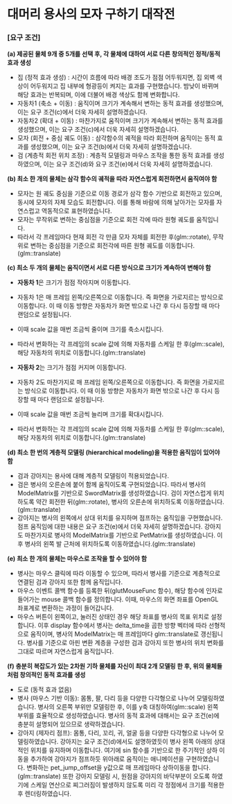 # 대머리 용사의 모자 구하기 대작전

### [요구 조건]
**(a) 제공된 물체 9개 중 5개를 선택 후, 각 물체에 대하여 서로 다른 창의적인 정적/동적 효과 생성**
  - 집 (정적 효과 생성) : 시간이 흐름에 따라 배경 조도가 점점 어두워지면, 집 외벽 색상이 어두워지고 집 내부에 형광등이 켜지는 효과를 구현했습니다. 밤낮이 바뀌며 해당 효과는 반복되며, 이에 더불어 배경 색상도 함께 변화합니다.
  - 자동차1 (축소 + 이동) : 움직이며 크기가 계속해서 변하는 동적 효과를 생성했으며, 이는 요구 조건(c)에서 더욱 자세히 설명하겠습니다.
  - 자동차2 (확대 + 이동) : 마찬가지로 움직이며 크기가 계속해서 변하는 동적 효과를 생성했으며, 이는 요구 조건(c)에서 더욱 자세히 설명하겠습니다.
  - 모자 (회전 + 중심 궤도 이동) : 삼각함수의 궤적을 따라 회전하며 움직이는 동적 효과를 생성했으며, 이는 요구 조건(b)에서 더욱 자세히 설명하겠습니다.
  - 검 (계층적 회전 위치 조정) : 계층적 모델링과 마우스 조작을 통한 동적 효과를 생성하였으며, 이는 요구 조건(d)와 요구 조건(e)에서 더욱 자세히 설명하겠습니다.

**(b) 최소 한 개의 물체는 삼각 함수의 궤적을 따라 자연스럽게 회전하면서 움직여야 함**
  - 모자는 원 궤도 중심을 기준으로 이동 경로가 삼각 함수 기반으로 회전하고 있으며, 동시에 모자의 자체 모습도 회전합니다. 이를 통해 바람에 의해 날아가는 모자를 자연스럽고 역동적으로 표현하였습니다.
  - 모자는 무작위로 변하는 중심점을 기준으로 회전 각에 따라 원형 궤도를 움직입니다.
  - 따라서 각 프레임마다 현재 회전 각 만큼 모자 자체를 회전한 후(glm::rotate), 무작위로 변하는 중심점을 기준으로 회전각에 따른 원형 궤도를 이동합니다.(glm::translate)

**(c) 최소 두 개의 물체는 움직이면서 서로 다른 방식으로 크기가 계속하여 변해야 함**
  - **자동차 1**은 크기가 점점 작아지며 이동합니다.
  - 자동차 1은 매 프레임 왼쪽/오른쪽으로 이동합니다. 즉 화면을 가로지르는 방식으로 이동합니다. 이 때 이동 방향은 자동차가 화면 밖으로 나간 후 다시 등장할 때 마다 랜덤으로 설정됩니다.
  - 이때 scale 값을 매번 조금씩 줄이며 크기를 축소시킵니다.
  - 따라서 변화하는 각 프레임의 scale 값에 의해 자동차를 스케일 한 후(glm::scale), 해당 자동차의 위치로 이동합니다.(glm::translate)

  - **자동차 2**는 크기가 점점 커지며 이동합니다.
  - 자동차 2도 마찬가지로 매 프레임 왼쪽/오른쪽으로 이동합니다. 즉 화면을 가로지르는 방식으로 이동합니다. 이 때 이동 방향은 자동차가 화면 밖으로 나간 후 다시 등장할 때 마다 랜덤으로 설정됩니다.
  - 이때 scale 값을 매번 조금씩 늘리며 크기를 확대시킵니다.
  - 따라서 변화하는 각 프레임의 scale 값에 의해 자동차를 스케일 한 후(glm::scale), 해당 자동차의 위치로 이동합니다.(glm::translate)
    
**(d) 최소 한 번의 계층적 모델링 (hierarchical modeling)을 적용한 움직임이 있어야 함**
  - 검과 강아지는 용사에 대해 계층적 모델링이 적용되었습니다.
  - 검은 병사의 오른손에 붙어 함께 움직이도록 구현되었습니다. 따라서 병사의 ModelMatrix를 기반으로 SwordMatrix를 생성하였습니다. 검이 자연스럽게 위치하도록 약간 회전한 뒤(glm::rotate), 병사의 오른손에 위치하도록 이동하였습니다.(glm::translate)
  - 강아지는 병사의 왼쪽에서 상대 위치를 유지하며 점프하는 움직임을 구현했습니다. 점프 움직임에 대한 내용은 요구 조건(e)에서 더욱 자세히 설명하겠습니다. 강아지도 마찬가지로 병사의 ModelMatrix를 기반으로 PetMatrix를 생성하였습니다. 이후 병사의 왼쪽 발 근처에 위치하도록 이동하였습니다.(glm::translate)

**(e) 최소 한 개의 물체는 마우스로 조작을 할 수 있어야 함**
  - 병사는 마우스 클릭에 따라 이동할 수 있으며, 따라서 병사를 기준으로 계층적으로 연결된 검과 강아지 또한 함께 움직입니다.
  - 마우스 이벤트 콜백 함수를 등록한 뒤(glutMouseFunc 함수), 해당 함수에 인자로 들어가는 mouse 콜백 함수를 정의합니다. 이때, 마우스의 화면 좌표를 OpenGL 좌표계로 변환하는 과정이 들어갑니다.
  - 마우스 버튼이 왼쪽이고, 눌러진 상태인 경우 해당 좌표를 병사의 목표 위치로 설정합니다. 이후 display 함수에서 병사는 delta_time을 곱한 방향 벡터에 따라 선형적으로 움직이며, 병사의 ModelMatrix는 매 프레임마다 glm::translate로 갱신됩니다. 병사를 기준으로 아핀 변환 계층을 구성한 검과 강아지 또한 병사의 위치 변화를 그대로 따르며 자연스럽게 움직입니다.

**(f) 충분히 복잡도가 있는 2차원 기하 물체를 자신이 최대 2개 모델링 한 후, 위의 물체들처럼 창의적인 동적 효과를 생성**
  - 도로 (동적 효과 없음)
  - 병사 (마우스 기반 이동): 몸통, 팔, 다리 등을 다양한 다각형으로 나누어 모델링하였습니다. 병사의 오른쪽 부위만 모델링한 후, 이를 y축 대칭하여(glm::scale) 왼쪽 부위를 효율적으로 생성하였습니다. 병사의 동적 효과에 대해서는 요구 조건(e)에 충분히 설명되어 있으므로 생략하겠습니다.
  - 강아지 (제자리 점프): 몸통, 다리, 꼬리, 귀, 얼굴 등을 다양한 다각형으로 나누어 모델링하였습니다. 강아지는 요구 조건(d)에서도 설명하였듯이 병사 왼쪽 아래의 상대적인 위치를 유지하며 이동합니다. 여기에 sin 함수를 기반으로 한 주기적인 상하 이동을 추가하여 강아지가 점프하듯 위아래로 움직이는 애니메이션을 구현하였습니다. 변화하는 pet_jump_offset을 y값으로 매 프레임마다 상하이동을 합니다.(glm::translate) 또한 강아지 모델링 시, 원점을 강아지의 바닥부분이 오도록 하였기에 스케일 연산으로 찌그러짐이 발생하지 않도록 미리 각 정점에서 크기를 적용한 후 렌더링하였습니다.
